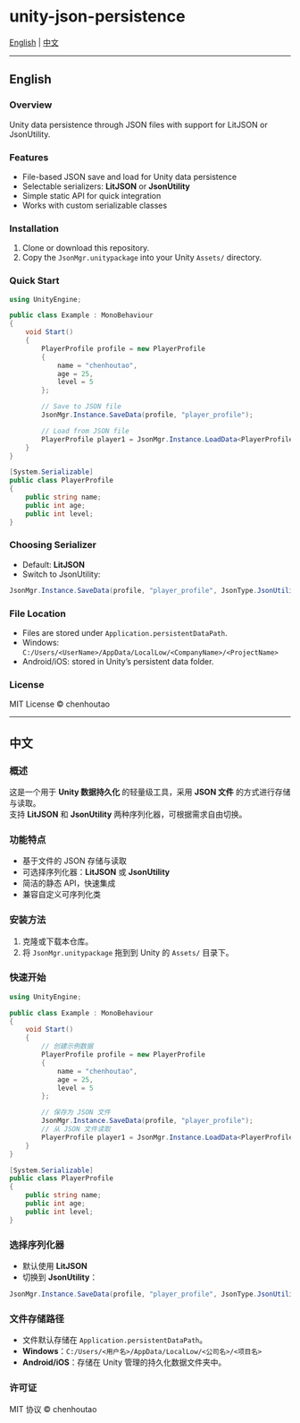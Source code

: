 # unity-json-persistence

[English](#english) | [中文](#中文)

---

## English

### Overview
Unity data persistence through JSON files with support for LitJSON or JsonUtility.

### Features
- File-based JSON save and load for Unity data persistence  
- Selectable serializers: **LitJSON** or **JsonUtility**  
- Simple static API for quick integration  
- Works with custom serializable classes  

### Installation
1. Clone or download this repository.  
2. Copy the `JsonMgr.unitypackage` into your Unity `Assets/` directory.  

### Quick Start
```csharp
using UnityEngine;

public class Example : MonoBehaviour
{
    void Start()
    {
        PlayerProfile profile = new PlayerProfile
        {
            name = "chenhoutao",
            age = 25,
            level = 5
        };

        // Save to JSON file
        JsonMgr.Instance.SaveData(profile, "player_profile");

        // Load from JSON file
        PlayerProfile player1 = JsonMgr.Instance.LoadData<PlayerProfile>("player_profile");
    }
}

[System.Serializable]
public class PlayerProfile
{
    public string name;
    public int age;
    public int level;
}
```

### Choosing Serializer
- Default: **LitJSON**  
- Switch to JsonUtility:
```csharp
JsonMgr.Instance.SaveData(profile, "player_profile", JsonType.JsonUtility);
```

### File Location
- Files are stored under `Application.persistentDataPath`.  
- Windows: `C:/Users/<UserName>/AppData/LocalLow/<CompanyName>/<ProjectName>`  
- Android/iOS: stored in Unity’s persistent data folder.

### License
MIT License © chenhoutao

---
## 中文

### 概述
这是一个用于 **Unity 数据持久化** 的轻量级工具，采用 **JSON 文件** 的方式进行存储与读取。  
支持 **LitJSON** 和 **JsonUtility** 两种序列化器，可根据需求自由切换。

### 功能特点
- 基于文件的 JSON 存储与读取  
- 可选择序列化器：**LitJSON** 或 **JsonUtility**  
- 简洁的静态 API，快速集成  
- 兼容自定义可序列化类

### 安装方法
1. 克隆或下载本仓库。  
2. 将 `JsonMgr.unitypackage` 拖到到 Unity 的 `Assets/` 目录下。  

### 快速开始
```csharp
using UnityEngine;

public class Example : MonoBehaviour
{
    void Start()
    {
        // 创建示例数据
        PlayerProfile profile = new PlayerProfile
        {
            name = "chenhoutao",
            age = 25,
            level = 5
        };

        // 保存为 JSON 文件
        JsonMgr.Instance.SaveData(profile, "player_profile");
        // 从 JSON 文件读取
        PlayerProfile player1 = JsonMgr.Instance.LoadData<PlayerProfile>("player_profile");
    }
}

[System.Serializable]
public class PlayerProfile
{
    public string name;
    public int age;
    public int level;
}
```

### 选择序列化器
- 默认使用 **LitJSON**  
- 切换到 **JsonUtility**：
```csharp
JsonMgr.Instance.SaveData(profile, "player_profile", JsonType.JsonUtility);
```

### 文件存储路径
- 文件默认存储在 `Application.persistentDataPath`。  
- **Windows**：`C:/Users/<用户名>/AppData/LocalLow/<公司名>/<项目名>`  
- **Android/iOS**：存储在 Unity 管理的持久化数据文件夹中。

### 许可证
MIT 协议 © chenhoutao
